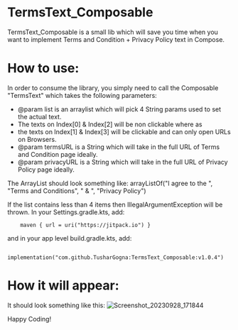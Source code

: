 # TermsText_Composable
TermsText_Composable is a small lib which will save you time when you want to implement Terms and Condition + Privacy Policy text in Compose.

# How to use:
In order to consume the library, you simply need to call the Composable "TermsText" which takes the following parameters:
 * @param list is an arraylist which will pick 4 String params used to set the actual text.
 * The texts on Index[0] & Index[2] will be non clickable where as
 * the texts on Index[1] & Index[3] will be clickable and can only open URLs on Browsers.
 * @param termsURL is a String which will take in the full URL of Terms and Condition page ideally.
 * @param privacyURL is a String which will take in the full URL of Privacy Policy page ideally.

The ArrayList should look something like:
arrayListOf("I agree to the ", "Terms and Conditions", " & ",  "Privacy Policy") 

If the list contains less than 4 items then IllegalArgumentException will be thrown.
In your Settings.gradle.kts, add:

        maven { url = uri("https://jitpack.io") }
and in your app level build.gradle.kts, add:

         implementation("com.github.TusharGogna:TermsText_Composable:v1.0.4")
# How it will appear:
It should look something like this:
![Screenshot_20230928_171844](https://github.com/TusharGogna/TermsText_Composable/assets/36148180/be577e4c-bb66-4759-bcd4-dd2d878c677c)

Happy Coding! 
